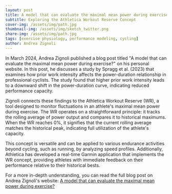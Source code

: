 ```yaml
---
layout: post
title: A model that can evaluate the maximal mean power during exercise
subtitle: Exploring the Athletica Workout Reserve Concept
cover-img: /assets/img/path.jpg
thumbnail-img: /assets/img/sketch_twitter.png
share-img: /assets/img/path.jpg
tags: [exercise physiology, performance modeling, cycling]
author: Andrea Zignoli
---
```


In March 2024, Andrea Zignoli published a blog post titled "A model that can evaluate the maximal mean power during exercise?" on his personal website. In this post, he discusses a study by Spragg et al. (2023) that examines how prior work intensity affects the power-duration relationship in professional cyclists. The study found that higher prior work intensity leads to a downward shift in the power-duration curve, indicating reduced performance capacity.

Zignoli connects these findings to the Athletica Workout Reserve (WR), a tool designed to monitor fluctuations in an athlete's maximal mean power during exercise. The WR operates on a straightforward principle: it tracks the rolling average of power output and compares it to historical maximums. When the WR reaches 0%, it signifies that the current rolling average matches the historical peak, indicating full utilization of the athlete's capacity.

This concept is versatile and can be applied to various endurance activities beyond cycling, such as running, by analyzing speed profiles. Additionally, Athletica has developed a real-time Garmin application that implements the WR concept, providing athletes with immediate feedback on their performance relative to their historical bests.

For a more in-depth understanding, you can read the full blog post on Andrea Zignoli's website: [A model that can evaluate the maximal mean power during exercise?](https://andreazignoli.github.io/blog-post-8/)
